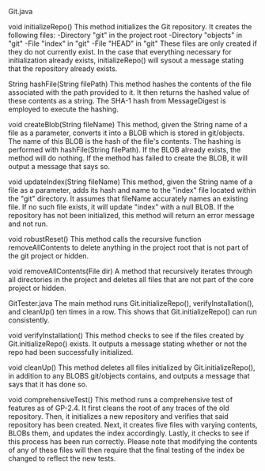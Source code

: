 Git.java

void initializeRepo()
This method initializes the Git repository. It creates the following files:
-Directory "git" in the project root
-Directory "objects" in "git"
-File "index" in "git"
-File "HEAD" in "git"
These files are only created if they do not currently exist.
In the case that everything necessary for initialization already exists, initializeRepo() will sysout a message stating that the repository already exists.

String hashFile(String filePath)
This method hashes the contents of the file associated with the path provided to it. It then returns the hashed value of these contents as a string. The SHA-1 hash from MessageDigest is employed to execute the hashing.

void createBlob(String fileName)
This method, given the String name of a file as a parameter, converts it into a BLOB which is stored in git/objects. The name of this BLOB is the hash of the file's contents. The hashing is performed with hashFile(String filePath). If the BLOB already exists, the method will do nothing. If the method has failed to create the BLOB, it will output a message that says so.

void updateIndex(String fileName)
This method, given the String name of a file as a parameter, adds its hash and name to the "index" file located within the "git" directory. It assumes that fileName accurately names an existing file. If no such file exists, it will update "index" with a null BLOB. If the repository has not been initialized, this method will return an error message and not run.

void robustReset()
This method calls the recursive function removeAllContents to delete anything in the project root that is not part of the git project or hidden.

void removeAllContents(File dir)
A method that recursively iterates through all directories in the project and deletes all files that are not part of the core project or hidden.

GitTester.java
The main method runs Git.initializeRepo(), verifyInstallation(), and cleanUp() ten times in a row. This shows that Git.initializeRepo() can run consistently.

void verifyInstallation()
This method checks to see if the files created by Git.initializeRepo() exists. It outputs a message stating whether or not the repo had been successfully initialized.

void cleanUp()
This method deletes all files initialized by Git.initializeRepo(), in addition to any BLOBS git/objects contains, and outputs a message that says that it has done so.

void comprehensiveTest()
This method runs a comprehensive test of features as of GP-2.4. It first cleans the root of any traces of the old repository. Then, it initializes a new repository and verifies that said repository has been created. Next, it creates five files with varying contents, BLOBs them, and updates the index accordingly. Lastly, it checks to see if this process has been run correctly. Please note that modifying the contents of any of these files will then require that the final testing of the index be changed to reflect the new tests.
